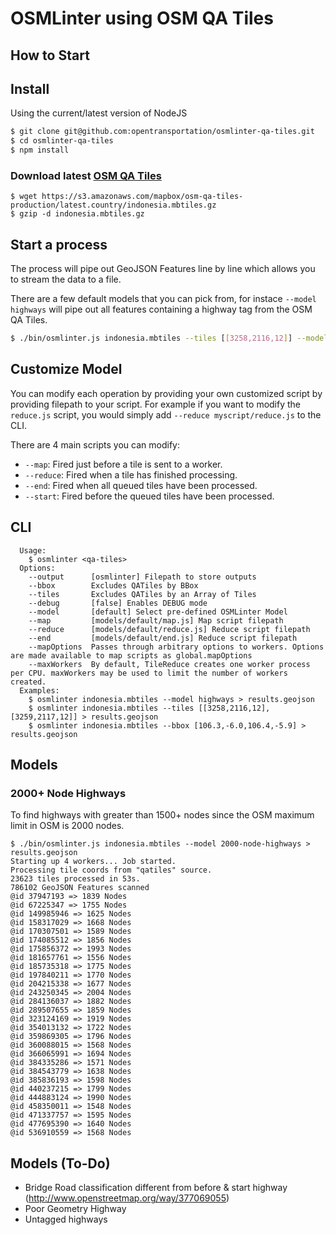 # OSMLinter using OSM QA Tiles

## How to Start

## Install

Using the current/latest version of NodeJS

```bash
$ git clone git@github.com:opentransportation/osmlinter-qa-tiles.git
$ cd osmlinter-qa-tiles
$ npm install
```

### Download latest [OSM QA Tiles](https://osmlab.github.io/osm-qa-tiles/)

```
$ wget https://s3.amazonaws.com/mapbox/osm-qa-tiles-production/latest.country/indonesia.mbtiles.gz
$ gzip -d indonesia.mbtiles.gz
```

## Start a process

The process will pipe out GeoJSON Features line by line which allows you to stream the data to a file.

There are a few default models that you can pick from, for instace `--model highways` will pipe out all features containing a highway tag from the OSM QA Tiles.

```bash
$ ./bin/osmlinter.js indonesia.mbtiles --tiles [[3258,2116,12]] --model highways > results.geojson
```

## Customize Model

You can modify each operation by providing your own customized script by providing filepath to your script. For example if you want to modify the `reduce.js` script, you would simply add `--reduce myscript/reduce.js` to the CLI.

There are 4 main scripts you can modify:

- `--map`: Fired just before a tile is sent to a worker.
- `--reduce`: Fired when a tile has finished processing.
- `--end`: Fired when all queued tiles have been processed.
- `--start`: Fired before the queued tiles have been processed.

## CLI

```
  Usage:
    $ osmlinter <qa-tiles>
  Options:
    --output      [osmlinter] Filepath to store outputs
    --bbox        Excludes QATiles by BBox
    --tiles       Excludes QATiles by an Array of Tiles
    --debug       [false] Enables DEBUG mode
    --model       [default] Select pre-defined OSMLinter Model
    --map         [models/default/map.js] Map script filepath
    --reduce      [models/default/reduce.js] Reduce script filepath
    --end         [models/default/end.js] Reduce script filepath
    --mapOptions  Passes through arbitrary options to workers. Options are made available to map scripts as global.mapOptions
    --maxWorkers  By default, TileReduce creates one worker process per CPU. maxWorkers may be used to limit the number of workers created.
  Examples:
    $ osmlinter indonesia.mbtiles --model highways > results.geojson
    $ osmlinter indonesia.mbtiles --tiles [[3258,2116,12],[3259,2117,12]] > results.geojson
    $ osmlinter indonesia.mbtiles --bbox [106.3,-6.0,106.4,-5.9] > results.geojson
```

## Models

### 2000+ Node Highways

To find highways with greater than 1500+ nodes since the OSM maximum limit in OSM is 2000 nodes.

```
$ ./bin/osmlinter.js indonesia.mbtiles --model 2000-node-highways > results.geojson
Starting up 4 workers... Job started.
Processing tile coords from "qatiles" source.
23623 tiles processed in 53s.
786102 GeoJSON Features scanned
@id 37947193 => 1839 Nodes
@id 67225347 => 1755 Nodes
@id 149985946 => 1625 Nodes
@id 158317029 => 1668 Nodes
@id 170307501 => 1589 Nodes
@id 174085512 => 1856 Nodes
@id 175856372 => 1993 Nodes
@id 181657761 => 1556 Nodes
@id 185735318 => 1775 Nodes
@id 197840211 => 1770 Nodes
@id 204215338 => 1677 Nodes
@id 243250345 => 2004 Nodes
@id 284136037 => 1882 Nodes
@id 289507655 => 1859 Nodes
@id 323124169 => 1919 Nodes
@id 354013132 => 1722 Nodes
@id 359869305 => 1796 Nodes
@id 360088015 => 1568 Nodes
@id 366065991 => 1694 Nodes
@id 384335286 => 1571 Nodes
@id 384543779 => 1638 Nodes
@id 385836193 => 1598 Nodes
@id 440237215 => 1799 Nodes
@id 444883124 => 1990 Nodes
@id 458350011 => 1548 Nodes
@id 471337757 => 1595 Nodes
@id 477695390 => 1640 Nodes
@id 536910559 => 1568 Nodes
```

## Models (To-Do)

- Bridge Road classification different from before & start highway (http://www.openstreetmap.org/way/377069055)
- Poor Geometry Highway
- Untagged highways
